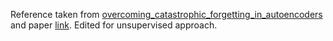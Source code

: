 
Reference taken from [overcoming_catastrophic_forgetting_in_autoencoders](https://github.com/petrvancjr/overcoming_catastrophic_forgetting_in_autoencoders) and paper [link](https://arxiv.org/abs/1612.00796). Edited for unsupervised approach.

